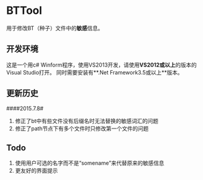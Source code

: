 BTTool
===================


用于修改BT（种子）文件中的**敏感**信息。


开发环境
-------------

这是一个用c# Winform程序，使用VS2013开发，请使用**VS2012或以上**的版本的Visual Studio打开。
同时需要安装有**.Net Framework3.5或以上**版本。


更新历史
-------------------

####2015.7.8#
1. 修正了bt中有些文件没有后缀名时无法替换的敏感词汇的问题
2. 修正了path节点下有多个文件时只修改第一个文件的问题


Todo
-------------------
1. 使用用户可选的名字而不是“somename”来代替原来的敏感信息
2.  更友好的界面提示
